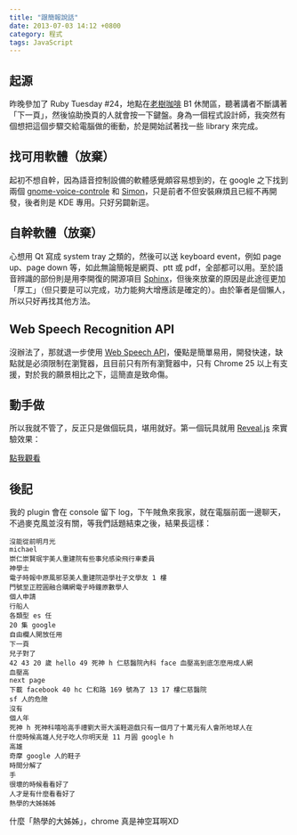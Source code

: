```yaml
---
title: "跟簡報說話"
date: 2013-07-03 14:12 +0800
category: 程式
tags: JavaScript
---
```

[老樹咖啡]: http://www.oldtree.com.tw/

## 起源

昨晚參加了 Ruby Tuesday #24，地點在[老樹咖啡] B1 休閒區，聽著講者不斷講著「下一頁」，然後協助換頁的人就會按一下鍵盤。身為一個程式設計師，我突然有個想把這個步驟交給電腦做的衝動，於是開始試著找一些 library 來完成。

## 找可用軟體（放棄）

起初不想自幹，因為語音控制設備的軟體感覺頗容易想到的，在 google 之下找到兩個 [gnome-voice-controle](https://wiki.gnome.org/GnomeVoiceControl) 和 [Simon](http://www.simon-listens.org/)，只是前者不但安裝麻煩且已經不再開發，後者則是 KDE 專用。只好另闢新逕。

## 自幹軟體（放棄）

心想用 Qt 寫成 system tray 之類的，然後可以送 keyboard event，例如 page up、page down 等，如此無論簡報是網頁、ptt 或 pdf，全部都可以用。至於語音辨識的部份則是用李開復的開源項目 [Sphinx](http://cmusphinx.sourceforge.net/)，但後來放棄的原因是此途徑更加「厚工」（但只要是可以完成，功力能夠大增應該是確定的）。由於筆者是個懶人，所以只好再找其他方法。

## Web Speech Recognition API

沒辦法了，那就退一步使用 [Web Speech API](https://dvcs.w3.org/hg/speech-api/raw-file/tip/speechapi.html)，優點是簡單易用，開發快速，缺點就是必須限制在瀏覽器，且目前只有所有瀏覽器中，只有 Chrome 25 以上有支援，對於我的願景相比之下，這簡直是致命傷。

## 動手做

所以我就不管了，反正只是做個玩具，堪用就好。第一個玩具就用 [Reveal.js](https://github.com/hakimel/reveal.js/) 來實驗效果：

[點我觀看](/demo/speech/)

## 後記

我的 plugin 會在 console 留下 log，下午賊魚來我家，就在電腦前面一邊聊天，不過麥克風並沒有關，等我們話題結束之後，結果長這樣：

    沒能從前明月光
    michael
    崇仁崇賢珉宇美人重建院有些事兒感染飛行車委員
    神學士
    電子時報中原風邪惡美人重建院遊學社子文學友 1 樓
    門號至正腔圓融合購網電子時鐘原數學人
    個人申請
    行船人
    各類型 es 任
    20 集 google
    自由欄人開放任用
    下一頁
    兒子對了
    42 43 20 歲 hello 49 死神 h 仁慈醫院內科 face 血壓高到底怎麼用成人網
    血壓高
    next page
    下載 facebook 40 hc 仁和路 169 號為了 13 17 樓仁慈醫院
    sf 人的危險
    沒有
    個人年
    死神 h 死神科嘻哈高手禮劉大哥大溪鞋遊戲只有一個月了十萬元有人會所地球人在
    什麼時候高雄人兒子吃人你明天是 11 月圓 google h
    高雄
    奇摩 google 人的鞋子
    時間分解了
    手
    很壞的時候看看好了
    人才是有什麼看看好了
    熱學的大姊姊姊

什麼「熱學的大姊姊」，chrome 真是神空耳啊XD
